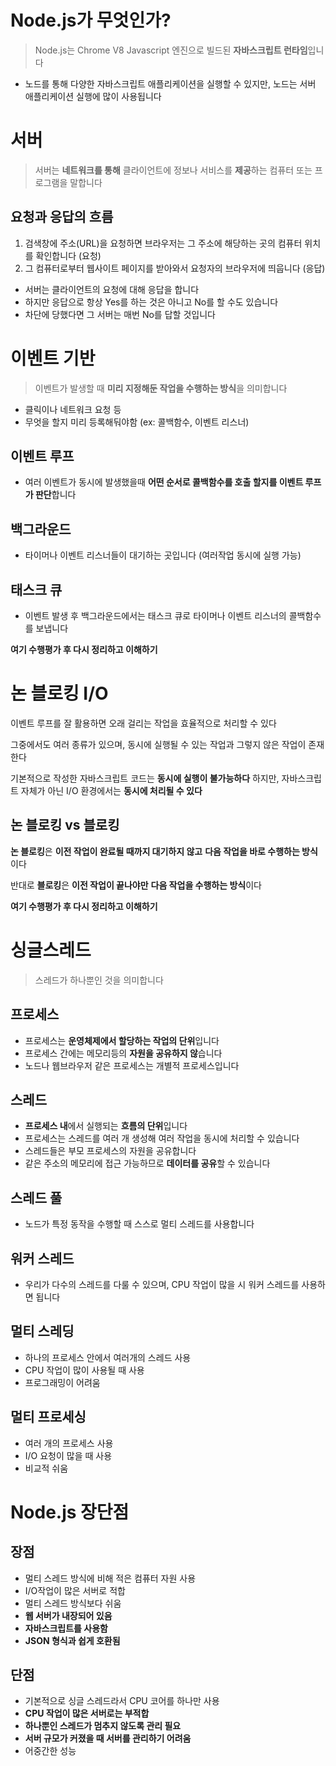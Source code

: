 # Node.js가 무엇인가?

> Node.js는 Chrome V8 Javascript 엔진으로 빌드된 **자바스크립트 런타임**입니다
> 
- 노드를 통해 다양한 자바스크립트 애플리케이션을 실행할 수 있지만, 노드는 서버 애플리케이션 실행에 많이 사용됩니다

# 서버

> 서버는 **네트워크를 통해** 클라이언트에 정보나 서비스를 **제공**하는 컴퓨터 또는 프로그램을 말합니다
> 

## 요청과 응답의 흐름

1. 검색창에 주소(URL)을 요청하면 브라우저는 그 주소에 해당하는 곳의 컴퓨터 위치를 확인합니다 (요청)
2. 그 컴퓨터로부터 웹사이트 페이지를 받아와서 요청자의 브라우저에 띄웁니다 (응답)
- 서버는 클라이언트의 요청에 대해 응답을 합니다
- 하지만 응답으로 항상 Yes를 하는 것은 아니고 No를 할 수도 있습니다
- 차단에 당했다면 그 서버는 매번 No를 답할 것입니다

# 이벤트 기반

> 이벤트가 발생할 때 **미리 지정해둔 작업을 수행하는 방식**을 의미합니다
> 
- 클릭이나 네트워크 요청 등
- 무엇을 할지 미리 등록해둬야함 (ex: 콜백함수, 이벤트 리스너)

## 이벤트 루프

- 여러 이벤트가 동시에 발생했을때 **어떤 순서로 콜백함수를 호출 할지를 이벤트 루프가 판단**합니다

## 백그라운드

- 타이머나 이벤트 리스너들이 대기하는 곳입니다 (여러작업 동시에 실행 가능)

## 태스크 큐

- 이벤트 발생 후 백그라운드에서는 태스크 큐로 타이머나 이벤트 리스너의 콜백함수를 보냅니다

**여기 수행평가 후 다시 정리하고 이해하기**

# 논 블로킹 I/O

이벤트 루프를 잘 활용하면 오래 걸리는 작업을 효율적으로 처리할 수 있다

그중에서도 여러 종류가 있으며, 동시에 실행될 수 있는 작업과 그렇지 않은 작업이 존재한다

기본적으로 작성한 자바스크립트 코드는 **동시에 실행이 불가능하다** 하지만, 자바스크립트 자체가 아닌 I/O 환경에서는 **동시에 처리될 수 있다**

## 논 블로킹 vs 블로킹

**논 블로킹**은 **이전 작업이 완료될 때까지 대기하지 않고** **다음 작업을 바로 수행하는 방식**이다

반대로 **블로킹**은 **이전 작업이 끝나야만** **다음 작업을 수행하는 방식**이다

**여기 수행평가 후 다시 정리하고 이해하기**

# 싱글스레드

> 스레드가 하나뿐인 것을 의미합니다
> 

## 프로세스

- 프로세스는 **운영체제에서 할당하는 작업의 단위**입니다
- 프로세스 간에는 메모리등의 **자원을 공유하지 않**습니다
- 노드나 웹브라우저 같은 프로세스는 개별적 프로세스입니다

## 스레드

- **프로세스 내**에서 실행되는 **흐름의 단위**입니다
- 프로세스는 스레드를 여러 개 생성해 여러 작업을 동시에 처리할 수 있습니다
- 스레드들은 부모 프로세스의 자원을 공유합니다
- 같은 주소의 메모리에 접근 가능하므로 **데이터를 공유**할 수 있습니다

## 스레드 풀

- 노드가 특정 동작을 수행할 때 스스로 멀티 스레드를 사용합니다

## 워커 스레드

- 우리가 다수의 스레드를 다룰 수 있으며, CPU 작업이 많을 시 워커 스레드를 사용하면 됩니다

## 멀티 스레딩

- 하나의 프로세스 안에서 여러개의 스레드 사용
- CPU 작업이 많이 사용될 때 사용
- 프로그래밍이 어려움

## 멀티 프로세싱

- 여러 개의 프로세스 사용
- I/O 요청이 많을 때 사용
- 비교적 쉬움

# Node.js 장단점

## 장점

- 멀티 스레드 방식에 비해 적은 컴퓨터 자원 사용
- I/O작업이 많은 서버로 적합
- 멀티 스레드 방식보다 쉬움
- **웹 서버가 내장되어 있음**
- **자바스크립트를 사용함**
- **JSON 형식과 쉽게 호환됨**

## 단점

- 기본적으로 싱글 스레드라서 CPU 코어를 하나만 사용
- **CPU 작업이 많은 서버로는 부적합**
- **하나뿐인 스레드가 멈추지 않도록 관리 필요**
- **서버 규모가 커졌을 때 서버를 관리하기 어려움**
- 어중간한 성능
